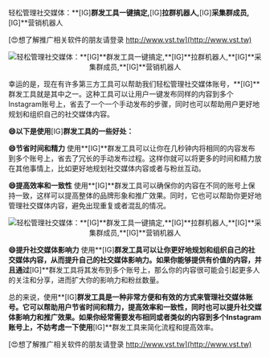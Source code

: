 轻松管理社交媒体：**[IG]**群发工具一键搞定,**[IG]**拉群机器人,**[IG]**采集群成员,**[IG]**营销机器人

[😍想了解推广相关软件的朋友请登录 http://www.vst.tw](http://www.vst.tw)

 <center><img src="https://vst.tw/MP4/tuiguang/png/3.png" alt="轻松管理社交媒体：**[IG]**群发工具一键搞定,**[IG]**拉群机器人,**[IG]**采集群成员,**[IG]**营销机器人"></center>

幸运的是，现在有许多第三方工具可以帮助我们轻松管理社交媒体账号，**[IG]**群发工具就是其中之一。这种工具可以让用户一键发布同样的内容到多个Instagram账号上，省去了一个一个手动发布的步骤，同时也可以帮助用户更好地规划和组织自己的社交媒体内容。

**😄以下是使用**[IG]**群发工具的一些好处：**

**😄节省时间和精力**
使用**[IG]**群发工具可以让你在几秒钟内将相同的内容发布到多个账号上，省去了冗长的手动发布过程。这样你就可以将更多的时间和精力放在其他事情上，比如更好地规划社交媒体内容或者与粉丝互动。

**😄提高效率和一致性**
使用**[IG]**群发工具可以确保你的内容在不同的账号上保持一致，这样可以提高整体的品牌形象和推广效果。同时，它也可以帮助你更好地管理社交媒体内容，避免出现重复或者混乱的情况。

 <center><img src="https://vst.tw/MP4/tuiguang/png/6.png" alt="轻松管理社交媒体：**[IG]**群发工具一键搞定,**[IG]**拉群机器人,**[IG]**采集群成员,**[IG]**营销机器人"></center>

**😄提升社交媒体影响力**
使用**[IG]**群发工具可以让你更好地规划和组织自己的社交媒体内容，从而提升自己的社交媒体影响力。如果你能够提供有价值的内容，并且通过**[IG]**群发工具将其发布到多个账号上，那么你的内容很可能会引起更多人的关注和分享，进而扩大你的影响力和粉丝数量。

总的来说，使用**[IG]**群发工具是一种非常方便和有效的方式来管理社交媒体账号。它可以帮助用户节省时间和精力，提高效率和一致性，同时也可以提升社交媒体影响力和推广效果。如果你经常需要发布相同或者类似的内容到多个Instagram账号上，不妨考虑一下使用**[IG]**群发工具来简化流程和提高效率。

[😍想了解推广相关软件的朋友请登录 http://www.vst.tw](http://www.vst.tw)




